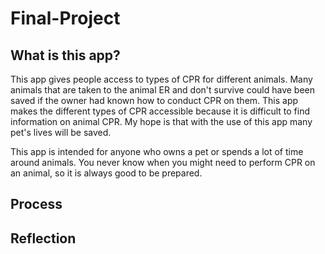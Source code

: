 # Final-Project

## What is this app?

This app gives people access to types of CPR for different animals. Many animals that are taken to the animal ER and don't survive could have been saved if the owner had known how to conduct CPR on them. This app makes the different types of CPR accessible because it is difficult to find information on animal CPR. My hope is that with the use of this app many pet's lives will be saved.

This app is intended for anyone who owns a pet or spends a lot of time around animals. You never know when you might need to perform CPR on an animal, so it is always good to be prepared.

## Process


## Reflection

